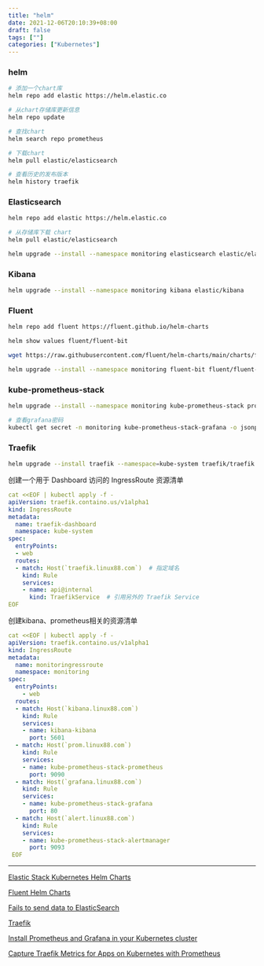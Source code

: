```yaml
---
title: "helm"
date: 2021-12-06T20:10:39+08:00
draft: false
tags: [""]
categories: ["Kubernetes"]
---
```


### helm

```bash
# 添加一个chart库
helm repo add elastic https://helm.elastic.co

# 从chart存储库更新信息
helm repo update 

# 查找chart
helm search repo prometheus

# 下载chart
helm pull elastic/elasticsearch

# 查看历史的发布版本
helm history traefik
```





### Elasticsearch

```bash
helm repo add elastic https://helm.elastic.co

# 从存储库下载 chart
helm pull elastic/elasticsearch

helm upgrade --install --namespace monitoring elasticsearch elastic/elasticsearch -f ./values.yaml --set replicas=1 --set minimumMasterNodes=1
```



### Kibana

```bash
helm upgrade --install --namespace monitoring kibana elastic/kibana 
```



### Fluent

```bash
helm repo add fluent https://fluent.github.io/helm-charts

helm show values fluent/fluent-bit

wget https://raw.githubusercontent.com/fluent/helm-charts/main/charts/fluent-bit/values.yaml

helm upgrade --install --namespace monitoring fluent-bit fluent/fluent-bit
```



### kube-prometheus-stack

```bash
helm upgrade --install --namespace monitoring kube-prometheus-stack prometheus-community/kube-prometheus-stack

# 查看grafana密码
kubectl get secret -n monitoring kube-prometheus-stack-grafana -o jsonpath="{.data.admin-password}" | base64 --decode ; echo
```



### Traefik

```bash
helm upgrade --install traefik --namespace=kube-system traefik/traefik -f ./values-prod.yaml
```



创建一个用于 Dashboard 访问的 IngressRoute 资源清单

```yaml
cat <<EOF | kubectl apply -f -
apiVersion: traefik.containo.us/v1alpha1
kind: IngressRoute
metadata:
  name: traefik-dashboard
  namespace: kube-system
spec:
  entryPoints:
  - web
  routes:
  - match: Host(`traefik.linux88.com`)  # 指定域名
    kind: Rule
    services:
    - name: api@internal
      kind: TraefikService  # 引用另外的 Traefik Service
EOF
```



创建kibana、prometheus相关的资源清单

```yaml
cat <<EOF | kubectl apply -f -
apiVersion: traefik.containo.us/v1alpha1
kind: IngressRoute
metadata:
  name: monitoringressroute
  namespace: monitoring
spec:
  entryPoints:
    - web
  routes:
  - match: Host(`kibana.linux88.com`)
    kind: Rule
    services:
    - name: kibana-kibana
      port: 5601
  - match: Host(`prom.linux88.com`)
    kind: Rule
    services:
    - name: kube-prometheus-stack-prometheus
      port: 9090
  - match: Host(`grafana.linux88.com`)
    kind: Rule
    services:
    - name: kube-prometheus-stack-grafana
      port: 80
  - match: Host(`alert.linux88.com`)
    kind: Rule
    services:
    - name: kube-prometheus-stack-alertmanager
      port: 9093
 EOF
```



---

[Elastic Stack Kubernetes Helm Charts](https://github.com/elastic/helm-charts)

[Fluent Helm Charts](https://github.com/fluent/helm-charts)

[Fails to send data to ElasticSearch](https://github.com/fluent/fluent-bit/issues/3052)

[Traefik](https://www.qikqiak.com/k8strain2/network/ingress/traefik/)

[Install Prometheus and Grafana in your Kubernetes cluster](https://howchoo.com/kubernetes/install-prometheus-and-grafana-in-your-kubernetes-cluster)

[Capture Traefik Metrics for Apps on Kubernetes with Prometheus](https://traefik.io/blog/capture-traefik-metrics-for-apps-on-kubernetes-with-prometheus/)
